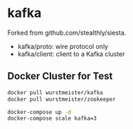 kafka
=====

Forked from github.com/stealthly/siesta.

* kafka/proto: wire protocol only
* kafka/client: client to a Kafka cluster

Docker Cluster for Test
-----------------------

```bash
docker pull wurstmeister/kafka
docker pull wurstmeister/zookeeper

docker-compose up -d
docker-compose scale kafka=3
```
